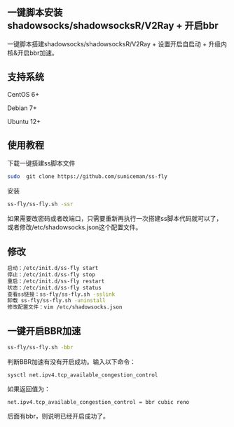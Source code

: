 一键脚本安装shadowsocks/shadowsocksR/V2Ray + 开启bbr
---

一键脚本搭建shadowsocks/shadowsocksR/V2Ray + 设置开启自启动 + 升级内核&开启bbr加速。

## 支持系统
CentOS 6+

Debian 7+

Ubuntu 12+

## 使用教程
下载一键搭建ss脚本文件
```BASH
sudo  git clone https://github.com/suniceman/ss-fly
```

安装
```BASH
ss-fly/ss-fly.sh -ssr
```
如果需要改密码或者改端口，只需要重新再执行一次搭建ss脚本代码就可以了，或者修改/etc/shadowsocks.json这个配置文件。

## 修改
```BASH
启动：/etc/init.d/ss-fly start
停止：/etc/init.d/ss-fly stop
重启：/etc/init.d/ss-fly restart
状态：/etc/init.d/ss-fly status
查看ss链接：ss-fly/ss-fly.sh -sslink
卸载 ss-fly/ss-fly.sh -uninstall
修改配置文件：vim /etc/shadowsocks.json
```

## 一键开启BBR加速
```BASH
ss-fly/ss-fly.sh -bbr
```

判断BBR加速有没有开启成功。输入以下命令：
```
sysctl net.ipv4.tcp_available_congestion_control
```
如果返回值为：
```
net.ipv4.tcp_available_congestion_control = bbr cubic reno
```
后面有bbr，则说明已经开启成功了。
